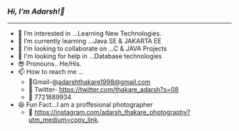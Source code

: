 ### *Hi, I’m Adarsh!👋*

-----------------------------------------------------------------------------------------------------------------------------------------------------------------------------------


- 👀 I’m interested in ...Learning New Technologies.
- 🌱 I’m currently learning ...Java SE & JAKARTA EE
- 💞️ I’m looking to collaborate on ...C & JAVA Projects
- 🤝 I'm looking for help in ...Database technologies
- 😎 Pronouns.. He/His.
- 📫 How to reach me ...
  - 📧Gmail-@adarshthakare1998@gmail.com 
  - 🌟 Twitter- https://twitter.com/thakare_adarsh?s=08
  - 🤙 7721889934
- 😆 Fun Fact...I am a proffesional photographer
  - 📸 https://instagram.com/adarsh_thakare_photography?utm_medium=copy_link.

